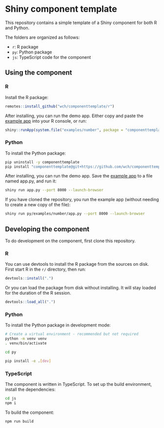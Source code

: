 Shiny component template
========================

This repository contains a simple template of a Shiny component for both R and Python.

The folders are organized as follows:

- `r`: R package
- `py`: Python package
- `js`: TypeScript code for the component


## Using the component

### R

Install the R package:

```R
remotes::install_github("wch/componenttemplate/r")
```

After installing, you can run the demo app. Either copy and paste the [example app](r/inst/examples/number/app.R) into your R console, or run:

```R
shiny::runApp(system.file("examples/number", package = "componenttemplate"))
```


### Python

To install the Python package:

```bash
pip uninstall -y componenttemplate
pip install "componenttemplate@git+https://github.com/wch/componenttemplate.git#subdirectory=py"
```

After installing, you can run the demo app. Save the [example app](py/examples/number/app.py) to a file named app.py, and run it:

```bash
shiny run app.py --port 8000 --launch-browser
```

If you have cloned the repository, you run the example app (without needing to create a new copy of the file):

```bash
shiny run py/examples/number/app.py --port 8000 --launch-browser
```


## Developing the component

To do development on the component, first clone this repository.

### R

You can use devtools to install the R package from the sources on disk. First start R in the `r/` directory, then run:

```R
devtools::install(".")
```

Or you can load the package from disk without installing. It will stay loaded for the duration of the R session.

```R
devtools::load_all(".")
```


### Python

To install the Python package in development mode:

```bash
# Create a virtual environment - recommended but not required
python -m venv venv
. venv/bin/activate

cd py

pip install -e .[dev]
```


### TypeScript

The component is written in TypeScript. To set up the build environment, install the dependencies:

```bash
cd js
npm i
```

To build the component:

```bash
npm run build
```

